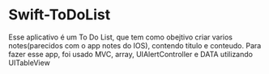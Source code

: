 # Swift-ToDoList
Esse aplicativo é um To Do List, que tem como obejtivo criar varios notes(parecidos com o app notes do IOS), contendo titulo e conteudo.
Para fazer esse app, foi usado MVC, array, UIAlertController e DATA utilizando UITableView


